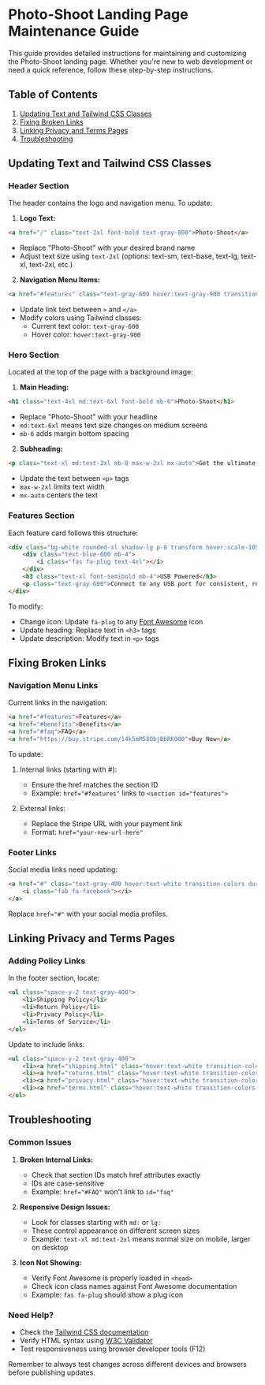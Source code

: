 # Photo-Shoot Landing Page Maintenance Guide

This guide provides detailed instructions for maintaining and customizing the Photo-Shoot landing page. Whether you're new to web development or need a quick reference, follow these step-by-step instructions.

## Table of Contents
1. [Updating Text and Tailwind CSS Classes](#updating-text-and-tailwind-css-classes)
2. [Fixing Broken Links](#fixing-broken-links)
3. [Linking Privacy and Terms Pages](#linking-privacy-and-terms-pages)
4. [Troubleshooting](#troubleshooting)

## Updating Text and Tailwind CSS Classes

### Header Section
The header contains the logo and navigation menu. To update:

1. **Logo Text:**
```html
<a href="/" class="text-2xl font-bold text-gray-800">Photo-Shoot</a>
```
- Replace "Photo-Shoot" with your desired brand name
- Adjust text size using `text-2xl` (options: text-sm, text-base, text-lg, text-xl, text-2xl, etc.)

2. **Navigation Menu Items:**
```html
<a href="#features" class="text-gray-600 hover:text-gray-900 transition-colors duration-300">Features</a>
```
- Update link text between `>` and `</a>`
- Modify colors using Tailwind classes:
  - Current text color: `text-gray-600`
  - Hover color: `hover:text-gray-900`

### Hero Section
Located at the top of the page with a background image:

1. **Main Heading:**
```html
<h1 class="text-4xl md:text-6xl font-bold mb-6">Photo-Shoot</h1>
```
- Replace "Photo-Shoot" with your headline
- `md:text-6xl` means text size changes on medium screens
- `mb-6` adds margin bottom spacing

2. **Subheading:**
```html
<p class="text-xl md:text-2xl mb-8 max-w-2xl mx-auto">Get the ultimate product photography lightbox</p>
```
- Update the text between `<p>` tags
- `max-w-2xl` limits text width
- `mx-auto` centers the text

### Features Section
Each feature card follows this structure:
```html
<div class="bg-white rounded-xl shadow-lg p-8 transform hover:scale-105 transition-all duration-300">
    <div class="text-blue-600 mb-4">
        <i class="fas fa-plug text-4xl"></i>
    </div>
    <h3 class="text-xl font-semibold mb-4">USB Powered</h3>
    <p class="text-gray-600">Connect to any USB port for consistent, reliable power supply</p>
</div>
```
To modify:
- Change icon: Update `fa-plug` to any [Font Awesome](https://fontawesome.com/icons) icon
- Update heading: Replace text in `<h3>` tags
- Update description: Modify text in `<p>` tags

## Fixing Broken Links

### Navigation Menu Links
Current links in the navigation:
```html
<a href="#features">Features</a>
<a href="#benefits">Benefits</a>
<a href="#faq">FAQ</a>
<a href="https://buy.stripe.com/14k5mM58ObjBbRK000">Buy Now</a>
```

To update:
1. Internal links (starting with #):
   - Ensure the href matches the section ID
   - Example: `href="#features"` links to `<section id="features">`

2. External links:
   - Replace the Stripe URL with your payment link
   - Format: `href="your-new-url-here"`

### Footer Links
Social media links need updating:
```html
<a href="#" class="text-gray-400 hover:text-white transition-colors duration-300">
    <i class="fab fa-facebook"></i>
</a>
```
Replace `href="#"` with your social media profiles.

## Linking Privacy and Terms Pages

### Adding Policy Links
In the footer section, locate:
```html
<ul class="space-y-2 text-gray-400">
    <li>Shipping Policy</li>
    <li>Return Policy</li>
    <li>Privacy Policy</li>
    <li>Terms of Service</li>
</ul>
```

Update to include links:
```html
<ul class="space-y-2 text-gray-400">
    <li><a href="shipping.html" class="hover:text-white transition-colors duration-300">Shipping Policy</a></li>
    <li><a href="returns.html" class="hover:text-white transition-colors duration-300">Return Policy</a></li>
    <li><a href="privacy.html" class="hover:text-white transition-colors duration-300">Privacy Policy</a></li>
    <li><a href="terms.html" class="hover:text-white transition-colors duration-300">Terms of Service</a></li>
</ul>
```

## Troubleshooting

### Common Issues

1. **Broken Internal Links:**
   - Check that section IDs match href attributes exactly
   - IDs are case-sensitive
   - Example: `href="#FAQ"` won't link to `id="faq"`

2. **Responsive Design Issues:**
   - Look for classes starting with `md:` or `lg:`
   - These control appearance on different screen sizes
   - Example: `text-xl md:text-2xl` means normal size on mobile, larger on desktop

3. **Icon Not Showing:**
   - Verify Font Awesome is properly loaded in `<head>`
   - Check icon class names against Font Awesome documentation
   - Example: `fas fa-plug` should show a plug icon

### Need Help?
- Check the [Tailwind CSS documentation](https://tailwindcss.com/docs)
- Verify HTML syntax using [W3C Validator](https://validator.w3.org/)
- Test responsiveness using browser developer tools (F12)

Remember to always test changes across different devices and browsers before publishing updates.